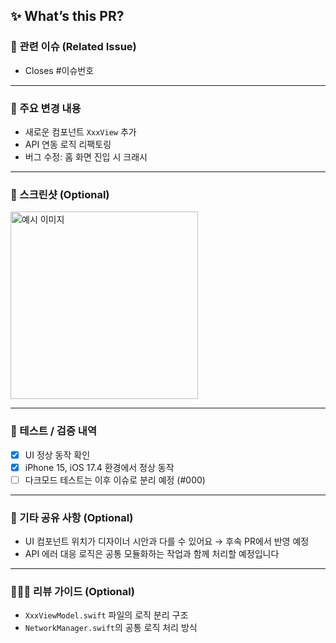 <!--
🙏 PR 제목 컨벤션 (Gitmoji + 타입 + 이슈 번호 + 작업 요약)
예시: ✨ Feature: #167 예약 취소 구현
※ PR 생성 시 Assignees 및 Labels 설정도 잊지 마세요!
-->

## ✨ What’s this PR?
### 📌 관련 이슈 (Related Issue)
<!-- 해당 PR이 어떤 이슈를 해결하는지 연결해주세요 -->
- Closes #이슈번호

---

### 🧶 주요 변경 내용 
<!-- 이번 PR에서 작업한 핵심 변경 사항을 작성해주세요 -->

- 새로운 컴포넌트 `XxxView` 추가
- API 연동 로직 리팩토링
- 버그 수정: 홈 화면 진입 시 크래시

---

### 📸 스크린샷 (Optional)
<!-- UI 작업의 경우, 구현한 화면을 첨부해주세요 -->
<!-- 이미지 크기 조절 예시: <img width="300" alt="설명" src="링크"> -->

<img width="300" alt="예시 이미지" src="https://...">

---

### 🧪 테스트 / 검증 내역
<!-- 동작 확인 여부나 시나리오 테스트 내용을 간단히 써주세요 -->

- [x] UI 정상 동작 확인
- [x] iPhone 15, iOS 17.4 환경에서 정상 동작
- [ ] 다크모드 테스트는 이후 이슈로 분리 예정 (#000)

---

### 💬 기타 공유 사항 (Optional)
<!-- 리뷰어가 참고하면 좋을 정보, 고민했던 지점 등을 적어주세요 -->

- UI 컴포넌트 위치가 디자이너 시안과 다를 수 있어요 → 후속 PR에서 반영 예정
- API 에러 대응 로직은 공통 모듈화하는 작업과 함께 처리할 예정입니다

---

### 🙇🏻‍♀️ 리뷰 가이드 (Optional)
<!-- 리뷰어가 중점적으로 보면 좋을 포인트가 있다면 알려주세요 -->

- `XxxViewModel.swift` 파일의 로직 분리 구조
- `NetworkManager.swift`의 공통 로직 처리 방식
